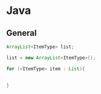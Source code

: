 # Java

## General

````java
ArrayList<ItemType> list;

list = new ArrayList<ItemType>();

for (<ItemType> item : List){
    
    
}
````


